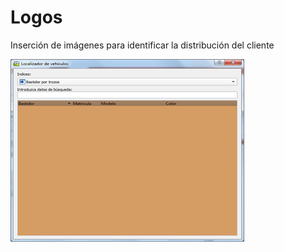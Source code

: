 # Logos

Inserción de imágenes para identificar la distribución del cliente

![](../../../.gitbook/assets/image%20%28398%29.png)

